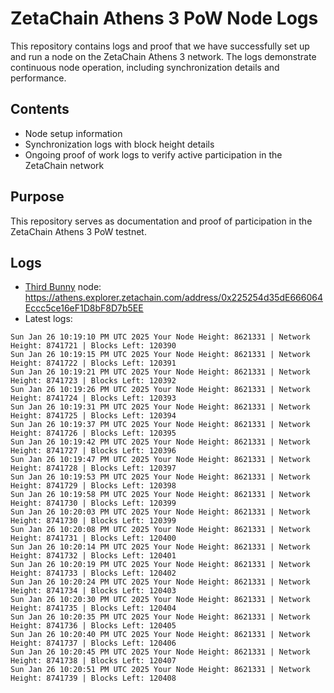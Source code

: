 # ZetaChain Athens 3 PoW Node Logs
This repository contains logs and proof that we have successfully set up and run a node on the ZetaChain Athens 3 network. The logs demonstrate continuous node operation, including synchronization details and performance.

## Contents
- Node setup information
- Synchronization logs with block height details
- Ongoing proof of work logs to verify active participation in the ZetaChain network

## Purpose
This repository serves as documentation and proof of participation in the ZetaChain Athens 3 PoW testnet.

## Logs

- [Third Bunny](https://thirdbunny.xyz/) node: https://athens.explorer.zetachain.com/address/0x225254d35dE666064Eccc5ce16eF1D8bF8D7b5EE
- Latest logs:
```
Sun Jan 26 10:19:10 PM UTC 2025 Your Node Height: 8621331 | Network Height: 8741721 | Blocks Left: 120390
Sun Jan 26 10:19:15 PM UTC 2025 Your Node Height: 8621331 | Network Height: 8741722 | Blocks Left: 120391
Sun Jan 26 10:19:21 PM UTC 2025 Your Node Height: 8621331 | Network Height: 8741723 | Blocks Left: 120392
Sun Jan 26 10:19:26 PM UTC 2025 Your Node Height: 8621331 | Network Height: 8741724 | Blocks Left: 120393
Sun Jan 26 10:19:31 PM UTC 2025 Your Node Height: 8621331 | Network Height: 8741725 | Blocks Left: 120394
Sun Jan 26 10:19:37 PM UTC 2025 Your Node Height: 8621331 | Network Height: 8741726 | Blocks Left: 120395
Sun Jan 26 10:19:42 PM UTC 2025 Your Node Height: 8621331 | Network Height: 8741727 | Blocks Left: 120396
Sun Jan 26 10:19:47 PM UTC 2025 Your Node Height: 8621331 | Network Height: 8741728 | Blocks Left: 120397
Sun Jan 26 10:19:53 PM UTC 2025 Your Node Height: 8621331 | Network Height: 8741729 | Blocks Left: 120398
Sun Jan 26 10:19:58 PM UTC 2025 Your Node Height: 8621331 | Network Height: 8741730 | Blocks Left: 120399
Sun Jan 26 10:20:03 PM UTC 2025 Your Node Height: 8621331 | Network Height: 8741730 | Blocks Left: 120399
Sun Jan 26 10:20:08 PM UTC 2025 Your Node Height: 8621331 | Network Height: 8741731 | Blocks Left: 120400
Sun Jan 26 10:20:14 PM UTC 2025 Your Node Height: 8621331 | Network Height: 8741732 | Blocks Left: 120401
Sun Jan 26 10:20:19 PM UTC 2025 Your Node Height: 8621331 | Network Height: 8741733 | Blocks Left: 120402
Sun Jan 26 10:20:24 PM UTC 2025 Your Node Height: 8621331 | Network Height: 8741734 | Blocks Left: 120403
Sun Jan 26 10:20:30 PM UTC 2025 Your Node Height: 8621331 | Network Height: 8741735 | Blocks Left: 120404
Sun Jan 26 10:20:35 PM UTC 2025 Your Node Height: 8621331 | Network Height: 8741736 | Blocks Left: 120405
Sun Jan 26 10:20:40 PM UTC 2025 Your Node Height: 8621331 | Network Height: 8741737 | Blocks Left: 120406
Sun Jan 26 10:20:45 PM UTC 2025 Your Node Height: 8621331 | Network Height: 8741738 | Blocks Left: 120407
Sun Jan 26 10:20:51 PM UTC 2025 Your Node Height: 8621331 | Network Height: 8741739 | Blocks Left: 120408
```
